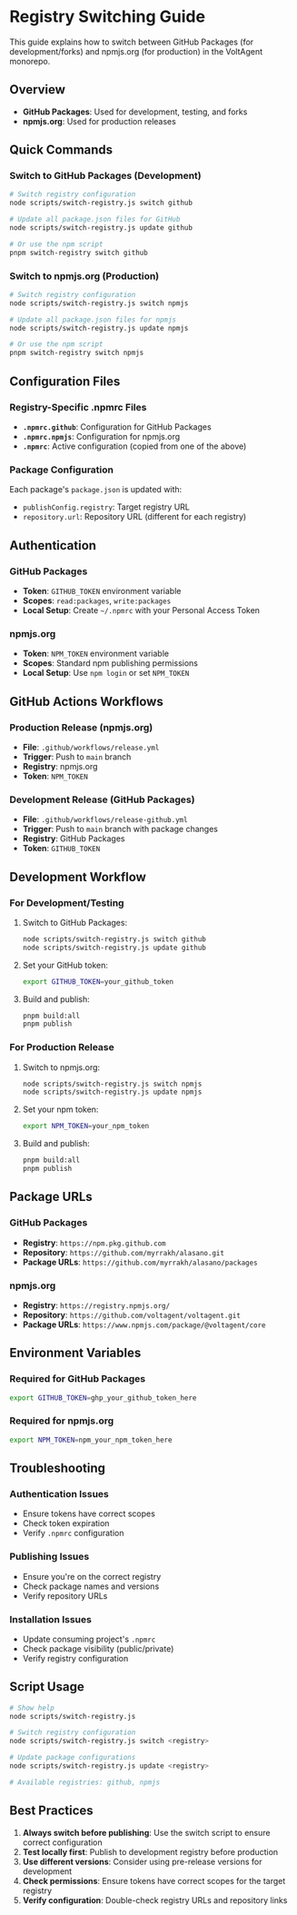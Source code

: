 # Registry Switching Guide

This guide explains how to switch between GitHub Packages (for development/forks) and npmjs.org (for production) in the VoltAgent monorepo.

## Overview

- **GitHub Packages**: Used for development, testing, and forks
- **npmjs.org**: Used for production releases

## Quick Commands

### Switch to GitHub Packages (Development)

```bash
# Switch registry configuration
node scripts/switch-registry.js switch github

# Update all package.json files for GitHub
node scripts/switch-registry.js update github

# Or use the npm script
pnpm switch-registry switch github
```

### Switch to npmjs.org (Production)

```bash
# Switch registry configuration
node scripts/switch-registry.js switch npmjs

# Update all package.json files for npmjs
node scripts/switch-registry.js update npmjs

# Or use the npm script
pnpm switch-registry switch npmjs
```

## Configuration Files

### Registry-Specific .npmrc Files

- **`.npmrc.github`**: Configuration for GitHub Packages
- **`.npmrc.npmjs`**: Configuration for npmjs.org
- **`.npmrc`**: Active configuration (copied from one of the above)

### Package Configuration

Each package's `package.json` is updated with:

- `publishConfig.registry`: Target registry URL
- `repository.url`: Repository URL (different for each registry)

## Authentication

### GitHub Packages

- **Token**: `GITHUB_TOKEN` environment variable
- **Scopes**: `read:packages`, `write:packages`
- **Local Setup**: Create `~/.npmrc` with your Personal Access Token

### npmjs.org

- **Token**: `NPM_TOKEN` environment variable
- **Scopes**: Standard npm publishing permissions
- **Local Setup**: Use `npm login` or set `NPM_TOKEN`

## GitHub Actions Workflows

### Production Release (npmjs.org)

- **File**: `.github/workflows/release.yml`
- **Trigger**: Push to `main` branch
- **Registry**: npmjs.org
- **Token**: `NPM_TOKEN`

### Development Release (GitHub Packages)

- **File**: `.github/workflows/release-github.yml`
- **Trigger**: Push to `main` branch with package changes
- **Registry**: GitHub Packages
- **Token**: `GITHUB_TOKEN`

## Development Workflow

### For Development/Testing

1. Switch to GitHub Packages:

   ```bash
   node scripts/switch-registry.js switch github
   node scripts/switch-registry.js update github
   ```

2. Set your GitHub token:

   ```bash
   export GITHUB_TOKEN=your_github_token
   ```

3. Build and publish:
   ```bash
   pnpm build:all
   pnpm publish
   ```

### For Production Release

1. Switch to npmjs.org:

   ```bash
   node scripts/switch-registry.js switch npmjs
   node scripts/switch-registry.js update npmjs
   ```

2. Set your npm token:

   ```bash
   export NPM_TOKEN=your_npm_token
   ```

3. Build and publish:
   ```bash
   pnpm build:all
   pnpm publish
   ```

## Package URLs

### GitHub Packages

- **Registry**: `https://npm.pkg.github.com`
- **Repository**: `https://github.com/myrrakh/alasano.git`
- **Package URLs**: `https://github.com/myrrakh/alasano/packages`

### npmjs.org

- **Registry**: `https://registry.npmjs.org/`
- **Repository**: `https://github.com/voltagent/voltagent.git`
- **Package URLs**: `https://www.npmjs.com/package/@voltagent/core`

## Environment Variables

### Required for GitHub Packages

```bash
export GITHUB_TOKEN=ghp_your_github_token_here
```

### Required for npmjs.org

```bash
export NPM_TOKEN=npm_your_npm_token_here
```

## Troubleshooting

### Authentication Issues

- Ensure tokens have correct scopes
- Check token expiration
- Verify `.npmrc` configuration

### Publishing Issues

- Ensure you're on the correct registry
- Check package names and versions
- Verify repository URLs

### Installation Issues

- Update consuming project's `.npmrc`
- Check package visibility (public/private)
- Verify registry configuration

## Script Usage

```bash
# Show help
node scripts/switch-registry.js

# Switch registry configuration
node scripts/switch-registry.js switch <registry>

# Update package configurations
node scripts/switch-registry.js update <registry>

# Available registries: github, npmjs
```

## Best Practices

1. **Always switch before publishing**: Use the switch script to ensure correct configuration
2. **Test locally first**: Publish to development registry before production
3. **Use different versions**: Consider using pre-release versions for development
4. **Check permissions**: Ensure tokens have correct scopes for the target registry
5. **Verify configuration**: Double-check registry URLs and repository links

